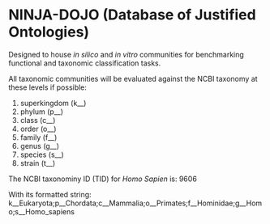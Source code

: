 NINJA-DOJO (Database of Justified Ontologies)
=======
Designed to house *in silico* and *in vitro* communities for benchmarking functional and taxonomic classification tasks.

All taxonomic communities will be evaluated against the NCBI taxonomy at these levels if possible:
1. superkingdom (k__)
2. phylum (p__)
3. class (c__)
4. order (o__)
5. family (f__)
6. genus (g__)
7. species (s__)
8. strain (t__)

The NCBI taxonominy ID (TID) for *Homo Sapien* is: 
9606

With its formatted string:
k__Eukaryota;p__Chordata;c__Mammalia;o__Primates;f__Hominidae;g__Homo;s__Homo_sapiens
